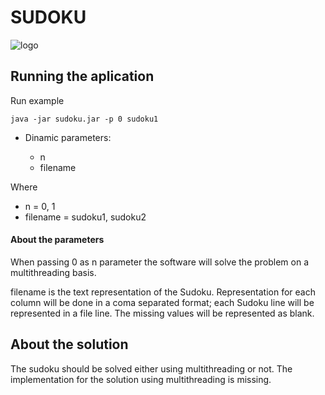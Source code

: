 # SUDOKU

![logo](https://upload.wikimedia.org/wikipedia/commons/thumb/f/ff/Sudoku-by-L2G-20050714.svg/220px-Sudoku-by-L2G-20050714.svg.png)

## Running the aplication

Run example

```
java -jar sudoku.jar -p 0 sudoku1
```

* Dinamic parameters:

    - n
    - filename

Where
- n = 0, 1
- filename = sudoku1, sudoku2

#### About the parameters
When passing 0 as n parameter the software will solve the problem on a multithreading basis.

filename is the text representation of the Sudoku. Representation for each column will be done in a coma separated format; each Sudoku line will be represented in a file line. The missing values will be represented as blank.


## About the solution

The sudoku should be solved either using multithreading or not. The implementation for the solution using multithreading
is missing.